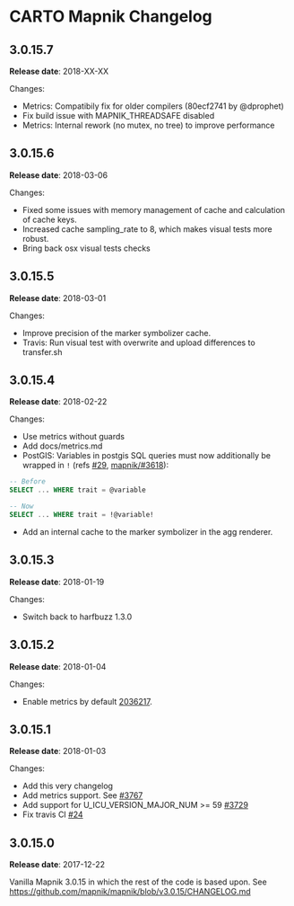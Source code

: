 # CARTO Mapnik Changelog

## 3.0.15.7

**Release date**: 2018-XX-XX

Changes:
 - Metrics: Compatibily fix for older compilers (80ecf2741 by @dprophet)
 - Fix build issue with MAPNIK_THREADSAFE disabled
 - Metrics: Internal rework (no mutex, no tree) to improve performance

## 3.0.15.6

**Release date**: 2018-03-06

Changes:
 - Fixed some issues with memory management of cache and calculation of cache keys.
 - Increased cache sampling_rate to 8, which makes visual tests more robust.
 - Bring back osx visual tests checks

## 3.0.15.5

**Release date**: 2018-03-01

Changes:
 - Improve precision of the marker symbolizer cache.
 - Travis: Run visual test with overwrite and upload differences to transfer.sh

## 3.0.15.4

**Release date**: 2018-02-22

Changes:
 - Use metrics without guards
 - Add docs/metrics.md
 - PostGIS: Variables in postgis SQL queries must now additionally be wrapped in `!` (refs [#29](https://github.com/CartoDB/mapnik/issues/29), [mapnik/#3618](https://github.com/mapnik/mapnik/pull/3618)):
```sql
-- Before
SELECT ... WHERE trait = @variable

-- Now
SELECT ... WHERE trait = !@variable!
```
 - Add an internal cache to the marker symbolizer in the agg renderer.

## 3.0.15.3

**Release date**: 2018-01-19

Changes:
 - Switch back to harfbuzz 1.3.0

## 3.0.15.2

**Release date**: 2018-01-04

Changes:
 - Enable metrics by default [2036217](https://github.com/CartoDB/mapnik/commit/20362178de4aab1d758ea19137037fcbb470ef83).


## 3.0.15.1

**Release date**: 2018-01-03

Changes:
 - Add this very changelog
 - Add metrics support. See [#3767](https://github.com/mapnik/mapnik/pull/3767)
 - Add support for U_ICU_VERSION_MAJOR_NUM >= 59 [#3729](https://github.com/mapnik/mapnik/issues/3729)
 - Fix travis CI [#24](https://github.com/CartoDB/mapnik/pull/24)


## 3.0.15.0

**Release date**: 2017-12-22

Vanilla Mapnik 3.0.15 in which the rest of the code is based upon. See https://github.com/mapnik/mapnik/blob/v3.0.15/CHANGELOG.md
